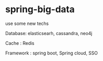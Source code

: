# spring-big-data
 use some new techs
 
 Database: elasticsearh, cassandra, neo4j
 
 Cache : Redis

 Framework : spring boot, Spring cloud, SSO
